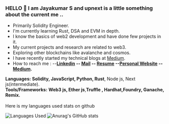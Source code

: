 ### HELLO 👋 I am Jayakumar S and upnext is a little something about the current me ..
- Primarily Solidity Engineer.
- I'm currently learning Rust, DSA and EVM in depth.  
- I know the basics of web2 development and have done few projects in it.
- My current projects and research are related to web3.
- Exploring other blockchains like avalanche and cosmos.
- I have recently started my technical blogs at [Medium](https://medium.com/@jayakumargowtham2812).
- How to reach me : --**[Linkedin](http://www.linkedin.com/in/jayakumar-sathayadhran-8b70a819b) -- [Mail](mailto:jayakumargowtham2812@gmail.com) -- [Resume](https://drive.google.com/file/d/1xH5JatEJeLt7EgorFBLFKq3kgb27fPYd/view?usp=share_link) --[Personal Website](https://jayakumar-portfolio-block.vercel.app/) -- [Medium](https://medium.com/@jayakumargowtham2812).** 

**Languages:**  **Solidity, JavaScript, Python, Rust**, Node js, Next js(intermediate).
<br>
**Tools/Frameworks:**  **Web3 js, Ether js**,**Truffle , Hardhat,Foundry, Ganache, Remix.**
<br>
<br>
Here is my languages used stats on github

![Languages Used](https://github-readme-stats-jk-2812-p4zet5jeo-jayakumar2812.vercel.app/api/top-langs/?username=Jayakumar2812&layout=compact&langs_count=8)
![Anurag's GitHub stats](https://github-readme-stats-jk-2812-p4zet5jeo-jayakumar2812.vercel.app/api?username=Jayakumar2812&show_icons=true&theme=merko&count_private=true)
<br>




